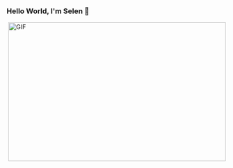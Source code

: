 ### Hello World, I'm Selen 👋
<img align="right" alt="GIF"
src="https://raw.githubusercontent.com/arsentieva/arsentieva/main/coder.gif" width="500" height="320" />
<!--
**xSelenx/xSelenX** is a ✨ _special_ ✨ repository because its `README.md` (this file) appears on your GitHub profile.

Here are some ideas to get you started:

- 🔭 I’m currently working on ...
- 🌱 I’m currently learning ...
- 👯 I’m looking to collaborate on ...
- 🤔 I’m looking for help with ...
- 💬 Ask me about ...
- 📫 How to reach me: ...
- 😄 Pronouns: ...
- ⚡ Fun fact: ...
-->
